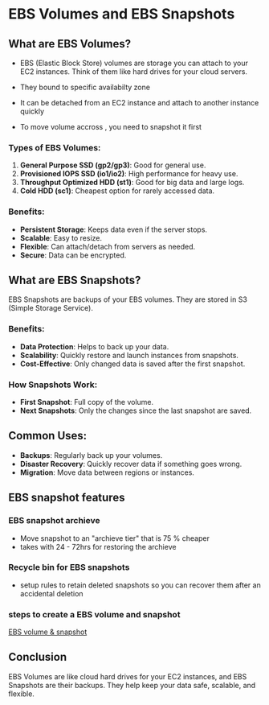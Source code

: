 # EBS Volumes and EBS Snapshots

## What are EBS Volumes?

- EBS (Elastic Block Store) volumes are storage you can attach to your EC2 instances. Think of them like hard drives for your cloud servers.

- They bound to specific availabilty zone

- It can be detached from an EC2 instance and attach to another instance quickly

- To move volume accross , you need to snapshot it first


### Types of EBS Volumes:

1. **General Purpose SSD (gp2/gp3)**: Good for general use.
2. **Provisioned IOPS SSD (io1/io2)**: High performance for heavy use.
3. **Throughput Optimized HDD (st1)**: Good for big data and large logs.
4. **Cold HDD (sc1)**: Cheapest option for rarely accessed data.

### Benefits:
- **Persistent Storage**: Keeps data even if the server stops.
- **Scalable**: Easy to resize.
- **Flexible**: Can attach/detach from servers as needed.
- **Secure**: Data can be encrypted.

## What are EBS Snapshots?

EBS Snapshots are backups of your EBS volumes. They are stored in S3 (Simple Storage Service).

### Benefits:
- **Data Protection**: Helps to back up your data.
- **Scalability**: Quickly restore and launch instances from snapshots.
- **Cost-Effective**: Only changed data is saved after the first snapshot.

### How Snapshots Work:
- **First Snapshot**: Full copy of the volume.
- **Next Snapshots**: Only the changes since the last snapshot are saved.

## Common Uses:
- **Backups**: Regularly back up your volumes.
- **Disaster Recovery**: Quickly recover data if something goes wrong.
- **Migration**: Move data between regions or instances.

## EBS snapshot features

### EBS snapshot archieve

- Move snapshot to an "archieve tier" that is 75 % cheaper
- takes with 24 - 72hrs for restoring the archieve

### Recycle bin for EBS snapshots

- setup rules to retain deleted snapshots so you can recover them after an accidental deletion

### steps to create a EBS volume and snapshot

[EBS volume & snapshot]()
  

## Conclusion
EBS Volumes are like cloud hard drives for your EC2 instances, and EBS Snapshots are their backups. They help keep your data safe, scalable, and flexible.


